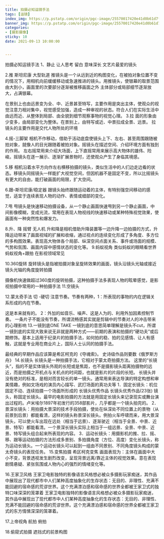 ```yaml
---
title: 拍摄必知运镜手法
tags: [运镜]
index_img: https://p.pstatp.com/origin/pgc-image/25570017420e41d0b61d7fcb0306bbb3
banner_img: https://p.pstatp.com/origin/pgc-image/25570017420e41d0b61d7fcb0306bbb3
categories:
- [摄影摄像]
sticky: 10
date: 2021-09-13 10:00:00


---
```


拍摄必知运镜手法
1、静止
让人思考 留白 意味深长 文艺片最爱的镜头
 
2.推
斯坦尼康 大型轨道
推镜头是一个从远到近的构图变化，在被拍对象位置不变的情况下，用相机向前缓缓移动或急速推进的镜头。用推镜头，使银幕的取景范围由大到小，画面里的次要部分逐渐被推移画面之外
主体部分或局部细节逐渐放大，占满银幕。
 
在景别上也由远景变为全、中、近景甚至特写，主要作用是突出主体，使观众的视觉注意力相对集中，视觉感受加强，造成一种审视的状态。符合人们在实际生活中由远而近、从整体到局部、由全貌到细节观察事物的视觉心理。
3.拉
面的形象由少变多，由局部变化为整体。在景别上，由特写或近、中景拉成全景、远景。
拉镜头的主要作用是交代人物所处的环境
 
4.摇-三脚架
相机不作移动，借助于活动底盘使镜头上下、左右、甚至周围跟随被拍对象，就像人的目光跟随着被拍对象。摇镜头在描述空间、介绍环境方面有独到的作用。 左右摇常用来介绍大场面，上下直摇常用来展示高大物体的雄伟、险峻。摇镜头在逐一展示、逐渐扩展景物时，还使观众产生了身临其境感。
 
5.移
相机沿着水平方向作左右横移拍摄的镜头，类似生活中的人们边走边看的状态。移镜头同摇镜头一样能扩大视觉空间，但因机器不是固定不变，所以比摇镜头有更大的自由，能打破画面的局限，扩大空间。
 
6.跟–斯坦尼康/稳定器
跟镜头始终跟随运动着的主体，有特别强空间移动的感觉，适宜于连续表现人物的动作、表情或细部的变化。
 
 
 
7.甩
甩镜头是快速移动拍摄设备，从一个静止画面快速甩到另一个静止画面，中间影像模糊，变成光流，常用在表现人物视线的快速移动或某种特殊视觉效果，使画面有一种突然性和爆发力。
 
8.升、降 摇臂 无人机
升和降是相机借助升降装置等一边升降一边拍摄的方式，升降运动带来了画面视域的扩展和收缩，通过视点的连续变化形成了多角度、多方位的多构图效果。表现高大物体各个局部、纵深空间点面关系、事件或场面的规模、气势和氛围、画面内容中感情状态的变化等。
9.蚂蚁视角
类似蚂蚁的眼睛看世界
蚂蚁视角+跟拍 在影视领域常见
 
10.360旋转
旋转镜头是指被拍摄对象呈旋转效果的画面，镜头沿镜头光轴或接近镜头光轴的角度旋转拍摄
 
 
摄像机快速做超过360度的旋转拍摄，这种拍摄手法多表现人物的眩晕感觉，是影视拍摄中常用的一种拍摄手法
11.空镜头
 
12.蒙太奇手法 切 -硬切
注意节奏。节奏有两种，1：所表现的事物的内在逻辑关系形成的内在节奏。
 
这是本来就有的。 2：外加的如音乐、噪声、这是人为的、利用外加因素控制节奏。 一条片子不能没有节奏，所谓流畅感其实就是剪辑中的节奏对人的冲击带来的心理影响
13.一镜到底ONE TAKE
一镜到底的意思简单理解是镜头不cut，所谓一镜到底的实现大致来说无非就是两种方式——前期的表演和拍摄的“硬功夫”或后期修饰。基本上适用于纪录片的拍摄手法，如何拍的稳、拍的见感情、让人有感触，这就是专业用在商业片上，国际人士认同的拍摄手法。
 
最经典的早期作品应该算是希区柯克的《夺魂索》。 史诗级作品则要数《俄罗斯方舟》
14.长镜头
长镜头是一种拍摄手法，它相对于蒙太奇拍摄方法。 这里的“长镜头”，指的不是实体镜头外观的长短或是焦距，也不是摄影镜头距离拍摄物的远近，而是拍摄之开机点与关机点的时间距，也就是影片的片段的长短。
长镜头并没有绝对的标准，是相对而言较长的单一镜头。通常用来表达导演的特定构想和审美情趣，例如文场戏的演员内心描写、武打场面的真功夫等
1．固定长镜头：机位固定不动、连续拍摄一个场面所形成的 长镜头优秀作品 长镜头优秀作品(23张) 镜头，称固定长镜头。最早的电影拍摄的方法就是用固定长镜头来记录现实或舞台演出过程的。卢米埃尔1897年初发行的358部影片，几乎都是一个镜头拍完的。 2．景深长镜头：用拍摄大景深的技术手段拍摄，使处在纵深处不同位置上的景物（从前景到后景）都能看清，这样的镜头称景深长镜头。例拍火车呼啸而来，用大景深镜头，可以使火车出现在远处（相当于远景）、逐渐驶近（相当于全景、中景、近景、特写）都能看清。一个景深长镜头实际上相当于一组远景、全景、中景、近景、特写镜头组合起来所表现的内容。 3．运动长镜头：用摄影机的推、拉、摇、移、跟等运动拍摄的方法形成多景别、多拍摄角度（方位、高度）变化长镜头，称为运动长镜头。一个运动长镜头可以起到一组由不同景别、不同角度镜头构成的蒙太奇镜头的表现任务。
15.变焦拍摄 希区柯克变焦
画面表现为：主体在画面中大小不变，背景透视发生剧烈改变，呈现背景远离/靠近主体的视觉效果。意在表现剧情悬疑、紧张氛围或人物内心的强烈的情绪变化等。
 
16.王家卫风格
王家卫电影独特的影像语言风格想必被众多摄影玩家痴迷，其作品中展现出了现代都市中人们某种高度抽象化的生存状态：无目的、非理性、充满不能回避的宿命感的荒谬世界。这个充满漂泊感和宿命感的世界全都被王家卫式的独特口味深深的笼罩着
王家卫电影独特的影像语言风格想必被众多摄影玩家痴迷，其作品中展现出了现代都市中人们某种高度抽象化的生存状态：无目的、非理性、充满不能回避的宿命感的荒谬世界。这个充满漂泊感和宿命感的世界全都被王家卫式的东方情愫深深的笼罩着。
 
17.上帝视角
航拍 俯拍
 
 
18.偷窥式拍摄 遮挡式的前景构图
 
